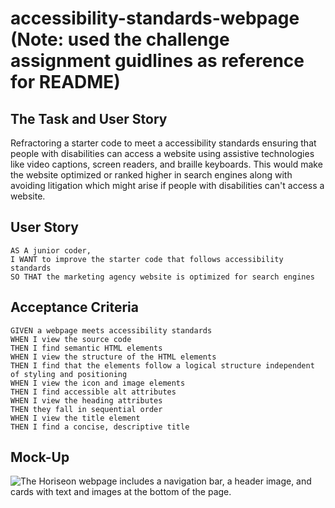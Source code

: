 # accessibility-standards-webpage (Note: used the challenge assignment guidlines as reference for README)

## The Task and User Story

Refractoring a starter code to meet a accessibility standards ensuring that people with disabilities can access a website using assistive technologies like video captions, screen readers, and braille keyboards. 
This would make the website optimized or ranked higher in search engines along with avoiding litigation which might arise if people with disabilities can't access a website.


## User Story

```
AS A junior coder,
I WANT to improve the starter code that follows accessibility standards
SO THAT the marketing agency website is optimized for search engines
```

## Acceptance Criteria

```
GIVEN a webpage meets accessibility standards
WHEN I view the source code
THEN I find semantic HTML elements
WHEN I view the structure of the HTML elements
THEN I find that the elements follow a logical structure independent of styling and positioning
WHEN I view the icon and image elements
THEN I find accessible alt attributes
WHEN I view the heading attributes
THEN they fall in sequential order
WHEN I view the title element
THEN I find a concise, descriptive title
```
## Mock-Up

![The Horiseon webpage includes a navigation bar, a header image, and cards with text and images at the bottom of the page.](./Assets/01-html-css-git-homework-demo.png)
